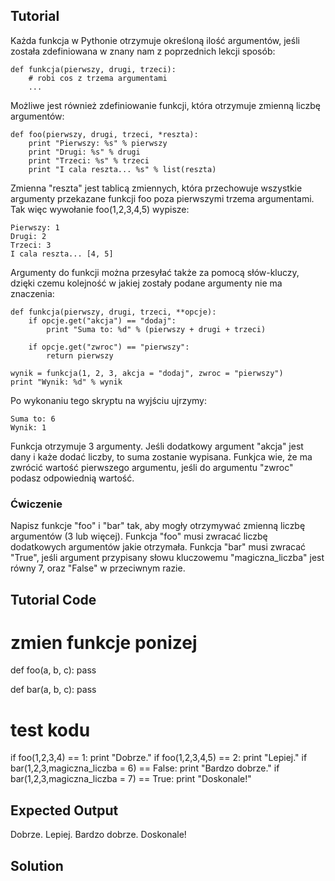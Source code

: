 Tutorial
--------

Każda funkcja w Pythonie otrzymuje określoną ilość argumentów, jeśli została zdefiniowana w znany nam z poprzednich lekcji sposób:

    def funkcja(pierwszy, drugi, trzeci):
        # robi cos z trzema argumentami
        ...

Możliwe jest również zdefiniowanie funkcji, która otrzymuje zmienną liczbę argumentów:

    def foo(pierwszy, drugi, trzeci, *reszta):
        print "Pierwszy: %s" % pierwszy
        print "Drugi: %s" % drugi
        print "Trzeci: %s" % trzeci
        print "I cala reszta... %s" % list(reszta)

Zmienna "reszta" jest tablicą zmiennych, która przechowuje wszystkie argumenty przekazane  funkcji foo poza pierwszymi trzema argumentami. Tak więc wywołanie foo(1,2,3,4,5) wypisze:

    Pierwszy: 1
    Drugi: 2
    Trzeci: 3
    I cala reszta... [4, 5]

Argumenty do funkcji można przesyłać także za pomocą słów-kluczy, dzięki czemu kolejność w jakiej zostały podane argumenty nie ma znaczenia:

    def funkcja(pierwszy, drugi, trzeci, **opcje):
        if opcje.get("akcja") == "dodaj":
            print "Suma to: %d" % (pierwszy + drugi + trzeci)

        if opcje.get("zwroc") == "pierwszy":
            return pierwszy

    wynik = funkcja(1, 2, 3, akcja = "dodaj", zwroc = "pierwszy")
    print "Wynik: %d" % wynik

Po wykonaniu tego skryptu na wyjściu ujrzymy:

    Suma to: 6
    Wynik: 1


Funkcja otrzymuje 3 argumenty. Jeśli dodatkowy argument "akcja" jest dany i każe dodać liczby, to suma zostanie wypisana. Funkjca wie, że ma zwrócić wartość pierwszego argumentu, jeśli do argumentu "zwroc" podasz odpowiednią wartość.

### Ćwiczenie

Napisz funkcje "foo" i "bar" tak, aby mogły otrzymywać zmienną liczbę argumentów (3 lub więcej). 
Funkcja "foo" musi zwracać liczbę dodatkowych argumentów jakie otrzymała. 
Funkcja "bar" musi zwracać "True", jeśli argument przypisany słowu kluczowemu "magiczna_liczba" jest równy 7, oraz "False" w przeciwnym razie.

Tutorial Code
-------------

# zmien funkcje ponizej
def foo(a, b, c):
    pass

def bar(a, b, c):
    pass


# test kodu
if foo(1,2,3,4) == 1:
    print "Dobrze."
if foo(1,2,3,4,5) == 2:
    print "Lepiej."
if bar(1,2,3,magiczna_liczba = 6) == False:
    print "Bardzo dobrze."
if bar(1,2,3,magiczna_liczba = 7) == True:
    print "Doskonale!"

Expected Output
---------------
Dobrze.
Lepiej.
Bardzo dobrze.
Doskonale!

Solution
--------